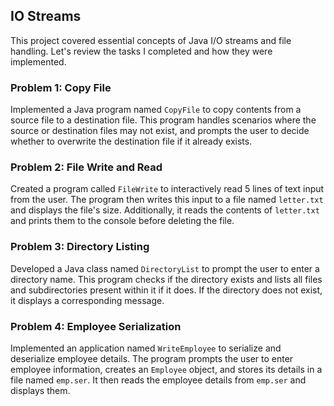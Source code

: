 ## IO Streams

This project covered essential concepts of Java I/O streams and file handling. Let's review the tasks I completed and how they were implemented.

### Problem 1: Copy File
Implemented a Java program named `CopyFile` to copy contents from a source file to a destination file. This program handles scenarios where the source or destination files may not exist, and prompts the user to decide whether to overwrite the destination file if it already exists.

### Problem 2: File Write and Read
Created a program called `FileWrite` to interactively read 5 lines of text input from the user. The program then writes this input to a file named `letter.txt` and displays the file's size. Additionally, it reads the contents of `letter.txt` and prints them to the console before deleting the file.

### Problem 3: Directory Listing
Developed a Java class named `DirectoryList` to prompt the user to enter a directory name. This program checks if the directory exists and lists all files and subdirectories present within it if it does. If the directory does not exist, it displays a corresponding message.

### Problem 4: Employee Serialization
Implemented an application named `WriteEmployee` to serialize and deserialize employee details. The program prompts the user to enter employee information, creates an `Employee` object, and stores its details in a file named `emp.ser`. It then reads the employee details from `emp.ser` and displays them.